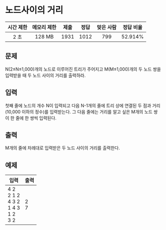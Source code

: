 # 노드사이의 거리
| 시간 제한 | 메모리 제한 | 제출 | 정답 | 맞은 사람 | 정답 비율 |
| :---: | :-----: | :-----: | :-----: | :-----: | :-------: |
| 2 초 | 128 MB | 1931 | 1012 | 799 | 52.914% |

## 문제
N(2≤N≤1,000)개의 노드로 이루어진 트리가 주어지고 M(M≤1,000)개의 두 노드 쌍을 입력받을 때 두 노드 사이의 거리를 출력하라.

## 입력
첫째 줄에 노드의 개수 N이 입력되고 다음 N-1개의 줄에 트리 상에 연결된 두 점과 거리(10,000 이하의 정수)를 입력받는다. 그 다음 줄에는 거리를 알고 싶은 M개의 노드 쌍이 한 줄에 한 쌍씩 입력된다.

## 출력
M개의 줄에 차례대로 입력받은 두 노드 사이의 거리를 출력한다.

## 예제
| 입력 | 출력 |
| ----- | -- |
| 4 2<br/>2 1 2<br/>4 3 2<br/>1 4 3<br/>1 2<br/>3 2 | 2<br/>7 |